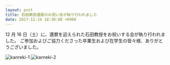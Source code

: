 ```yaml
---
layout: post
title: 石田教授還暦のお祝い会が執り行われました
date: 2017-12-16 18:30:00 +0900
---
```


12 月 16 日（土）に、還暦を迎えられた石田教授をお祝いする会が執り行われました。
ご参加およびご協力くださった卒業生および在学生の皆々様、ありがとうございました。

![kanreki-1]({{site.baseurl}}/img/IMG_0409_min-300x200.jpg)
![kanreki-2]({{site.baseurl}}/img/P1550936_min-300x169.jpg)